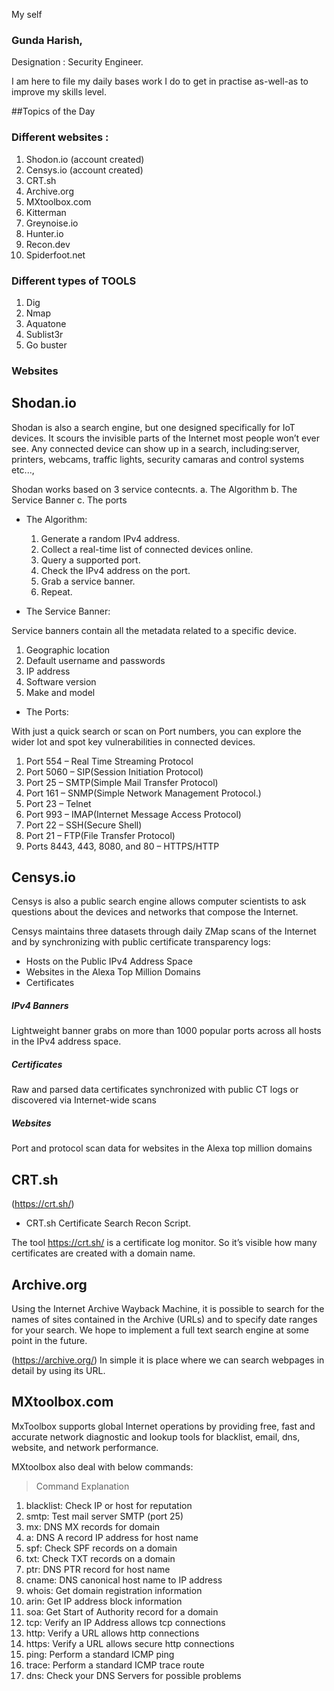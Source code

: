 My self 
### Gunda Harish, 
Designation : Security Engineer.

I am here to file my daily bases work I do to get in practise as-well-as to improve my skills level.

##Topics of the Day 

### Different websites : 
1. Shodon.io (account created)
2. Censys.io (account created)
3. CRT.sh
4. Archive.org
5. MXtoolbox.com
6. Kitterman
7. Greynoise.io
8. Hunter.io
9. Recon.dev
10. Spiderfoot.net

### Different types of TOOLS 
1. Dig
2. Nmap
3. Aquatone
4. Sublist3r
5. Go buster

### Websites 

## Shodan.io

Shodan is also a search engine, but one designed specifically for IoT devices. It scours the invisible parts of the Internet most people won’t ever see. Any connected device can show up in a search, including:server, printers, webcams, traffic lights, security camaras and control systems etc...,

Shodan works based on 3 service contecnts. 
a. The Algorithm
b. The Service Banner
c. The ports

* The Algorithm:

   1. Generate a random IPv4 address.
   2. Collect a real-time list of connected devices online.
   3. Query a supported port.
   4. Check the IPv4 address on the port.
   5. Grab a service banner.
   6. Repeat.

* The Service Banner:

Service banners contain all the metadata related to a specific device.

   1. Geographic location
   2. Default username and passwords
   3. IP address
   4. Software version
   5. Make and model

* The Ports:

 With just a quick search or scan on Port numbers, you can explore the wider lot and spot key vulnerabilities in connected devices.
   1. Port 554 – Real Time Streaming Protocol
   2. Port 5060 – SIP(Session Initiation Protocol)
   3. Port 25 – SMTP(Simple Mail Transfer Protocol)
   4. Port 161 – SNMP(Simple Network Management Protocol.)
   5. Port 23 – Telnet
   6. Port 993 – IMAP(Internet Message Access Protocol)
   7. Port 22 – SSH(Secure Shell)
   8. Port 21 – FTP(File Transfer Protocol)
   9. Ports 8443, 443, 8080, and 80 – HTTPS/HTTP
 
## Censys.io

Censys is also a public search engine allows computer scientists to ask questions about the devices and networks that compose the Internet.

Censys maintains three datasets through daily ZMap scans of the Internet and by synchronizing with public certificate transparency logs:

   * Hosts on the Public IPv4 Address Space
   * Websites in the Alexa Top Million Domains
   * Certificates

##### IPv4 Banners

Lightweight banner grabs on more than 1000 popular ports across all hosts in the IPv4 address space.

##### Certificates 

Raw and parsed data certificates synchronized with public CT logs or discovered via Internet-wide scans 

##### Websites 

Port and protocol scan data for websites in the Alexa top million domains 



## CRT.sh
(https://crt.sh/)

* CRT.sh Certificate Search Recon Script.

The tool https://crt.sh/ is a certificate log monitor. So it’s visible how many certificates are created with a domain name.



## Archive.org


Using the Internet Archive Wayback Machine, it is possible to search for the names of sites contained in the Archive (URLs) and to specify date ranges for your search. We hope to implement a full text search engine at some point in the future.

(https://archive.org/) In simple it is place where we can search webpages in detail by using its URL.

## MXtoolbox.com


MxToolbox supports global Internet operations by providing free, fast and accurate network diagnostic and lookup tools for blacklist, email, dns, website, and network performance.

MXtoolbox also deal with below commands:

>Command 	  	Explanation
1. blacklist: 	  	Check IP or host for reputation
2. smtp: 	  	Test mail server SMTP (port 25)
3. mx: 	  	DNS MX records for domain
4. a: 	  	DNS A record IP address for host name
5. spf: 	  	Check SPF records on a domain
6. txt: 	  	Check TXT records on a domain
7. ptr: 	  	DNS PTR record for host name
8. cname: 	  	DNS canonical host name to IP address
9. whois: 	  	Get domain registration information
10. arin: 		Get IP address block information
11. soa: 		Get Start of Authority record for a domain
12. tcp: 		Verify an IP Address allows tcp connections
13. http: 		Verify a URL allows http connections  
14. https: 		Verify a URL allows secure http connections  
15. ping: 		Perform a standard ICMP ping
16. trace: 		Perform a standard ICMP trace route
17. dns: 		Check your DNS Servers for possible problems 

